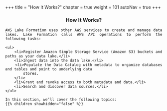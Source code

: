+++
title = "How It Works?"
chapter = true
weight = 101
autoNav = true
+++

<center><h3>How It Works?</h3></center>

<div style="text-align: justify">

    AWS Lake Formation uses other AWS services to create and manage data lakes. Lake Formation calls AWS API operations to perform the following tasks:

    <ul>
        <li>Register Amazon Simple Storage Service (Amazon S3) buckets and paths as your data lake.</li>
        <li>Ingest data into the data lake.</li>
        <li>Populate the Data Catalog with metadata to organize databases and tables and point to underlying data
            stores.
        </li>
        <li>Grant and revoke access to both metadata and data.</li>
        <li>Search and discover data sources.</li>
    </ul>
    
    In this section, we’ll cover the following topics:
    {{% children showhidden="false" %}}
</div>
